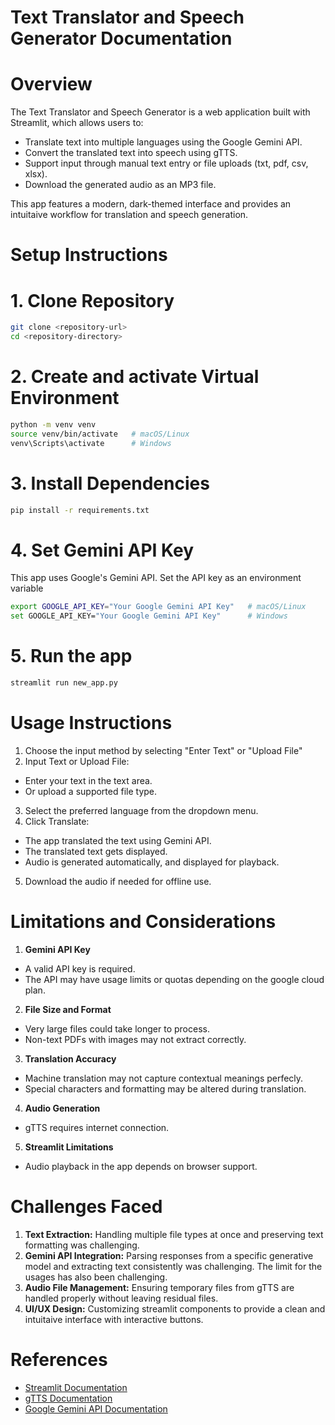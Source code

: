 # Text Translator and Speech Generator Documentation

# Overview
The Text Translator and Speech Generator is a web application built with Streamlit, which allows users to:
- Translate text into multiple languages using the Google Gemini API.
- Convert the translated text into speech using gTTS.
- Support input through manual text entry or file uploads (txt, pdf, csv, xlsx).
- Download the generated audio as an MP3 file.

This app features a modern, dark-themed interface and provides an intuitaive workflow for translation and speech generation. 

# Setup Instructions

# 1. Clone Repository
```bash
git clone <repository-url>
cd <repository-directory>
```

# 2. Create and activate Virtual Environment
```bash
python -m venv venv
source venv/bin/activate   # macOS/Linux
venv\Scripts\activate      # Windows
```
# 3. Install Dependencies
```bash
pip install -r requirements.txt
```
# 4. Set Gemini API Key
This app uses Google's Gemini API. Set the API key as an environment variable
```bash
export GOOGLE_API_KEY="Your Google Gemini API Key"   # macOS/Linux
set GOOGLE_API_KEY="Your Google Gemini API Key"      # Windows
```
# 5. Run the app
```bash
streamlit run new_app.py
```
# Usage Instructions
1. Choose the input method by selecting "Enter Text" or "Upload File"
2. Input Text or Upload File:
- Enter your text in the text area.
- Or upload a supported file type.
3. Select the preferred language from the dropdown menu.
4. Click Translate:
- The app translated the text using Gemini API.
- The translated text gets displayed.
- Audio is generated automatically, and displayed for playback.
5. Download the audio if needed for offline use. 

# Limitations and Considerations
1. **Gemini API Key**

- A valid API key is required.
- The API may have usage limits or quotas depending on the google cloud plan.

2. **File Size and Format**

- Very large files could take longer to process.
- Non-text PDFs with images may not extract correctly.

3. **Translation Accuracy**

- Machine translation may not capture contextual meanings perfecly.
- Special characters and formatting may be altered during translation. 

4. **Audio Generation**

- gTTS requires internet connection.

5. **Streamlit Limitations**

- Audio playback in the app depends on browser support.

# Challenges Faced

1. **Text Extraction:** Handling multiple file types at once and preserving text formatting was challenging. 
2. **Gemini API Integration:** Parsing responses from a specific generative model and extracting text consistently was challenging. The limit for the usages has also been challenging.
3. **Audio File Management:** Ensuring temporary files from gTTS are handled properly without leaving residual files.
4. **UI/UX Design:** Customizing streamlit components to provide a clean and intuitaive interface with interactive buttons. 

# References

- [Streamlit Documentation](https://docs.streamlit.io/)
- [gTTS Documentation](https://gtts.readthedocs.io/en/latest/)
- [Google Gemini API Documentation](https://ai.google.dev/)
